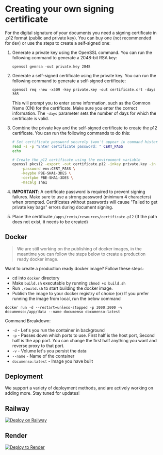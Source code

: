 # Creating your own signing certificate

For the digital signature of your documents you need a signing certificate in .p12 format (public and private key). You can buy one (not recommended for dev) or use the steps to create a self-signed one:

1. Generate a private key using the OpenSSL command. You can run the following command to generate a 2048-bit RSA key:

   `openssl genrsa -out private.key 2048`

2. Generate a self-signed certificate using the private key. You can run the following command to generate a self-signed certificate:

   `openssl req -new -x509 -key private.key -out certificate.crt -days 365`

   This will prompt you to enter some information, such as the Common Name (CN) for the certificate. Make sure you enter the correct information. The `-days` parameter sets the number of days for which the certificate is valid.

3. Combine the private key and the self-signed certificate to create the p12 certificate. You can run the following commands to do this:

   ```bash
   # Set certificate password securely (won't appear in command history)
   read -s -p "Enter certificate password: " CERT_PASS
   echo
   
   # Create the p12 certificate using the environment variable
   openssl pkcs12 -export -out certificate.p12 -inkey private.key -in certificate.crt \
       -password env:CERT_PASS \
       -keypbe PBE-SHA1-3DES \
       -certpbe PBE-SHA1-3DES \
       -macalg sha1
   ```

4. **IMPORTANT**: A certificate password is required to prevent signing failures. Make sure to use a strong password (minimum 4 characters) when prompted. Certificates without passwords will cause "Failed to get private key bags" errors during document signing.

5. Place the certificate `/apps/remix/resources/certificate.p12` (If the path does not exist, it needs to be created)

## Docker

> We are still working on the publishing of docker images, in the meantime you can follow the steps below to create a production ready docker image.

Want to create a production ready docker image? Follow these steps:

- cd into `docker` directory
- Make `build.sh` executable by running `chmod +x build.sh`
- Run `./build.sh` to start building the docker image.
- Publish the image to your docker registry of choice (or) If you prefer running the image from local, run the below command

```
docker run -d --restart=unless-stopped -p 3000:3000 -v documenso:/app/data --name documenso documenso:latest
```

Command Breakdown:

- `-d` - Let's you run the container in background
- `-p` - Passes down which ports to use. First half is the host port, Second half is the app port. You can change the first half anything you want and reverse proxy to that port.
- `-v` - Volume let's you persist the data
- `--name` - Name of the container
- `documenso:latest` - Image you have built

## Deployment

We support a variety of deployment methods, and are actively working on adding more. Stay tuned for updates!

## Railway

[![Deploy on Railway](https://railway.app/button.svg)](https://railway.app/template/DjrRRX)

## Render

[![Deploy to Render](https://render.com/images/deploy-to-render-button.svg)](https://render.com/deploy?repo=https://github.com/documenso/documenso)
